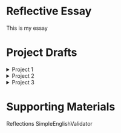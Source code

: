 # Reflective Essay
This is my essay
# Project Drafts

<details><summary>Project 1</summary><p>
<object data="https://towrofterra.github.io/p1.pdf" type="application/pdf" width="800px" height="1000px">
    <embed src="https://towrofterra.github.io/p1.pdf">
        <p>This browser does not support PDFs. Please download the PDF to view it: <a href="https://towrofterra.github.io/p1.pdf">Download PDF</a>.     </p>
    </embed>
</object>
</p></details>

<details><summary>Project 2</summary><p>
<object data="https://towrofterra.github.io/p2.pdf" type="application/pdf" width="800px" height="1000px">
    <embed src="https://towrofterra.github.io/p2.pdf">
        <p>This browser does not support PDFs. Please download the PDF to view it: <a href="https://towrofterra.github.io/p2.pdf">Download PDF</a>.     </p>
    </embed>
</object></p></details>

<details><summary>Project 3</summary><p>
 <object data="https://towrofterra.github.io/p3.pdf" type="application/pdf" width="800px" height="1000px">
    <embed src="https://towrofterra.github.io/p3.pdf">
        <p>This browser does not support PDFs. Please download the PDF to view it: <a href="https://towrofterra.github.io/p2.pdf">Download PDF</a>.     </p>
    </embed>
</object>
</p></details>

# Supporting Materials

Reflections
SimpleEnglishValidator
